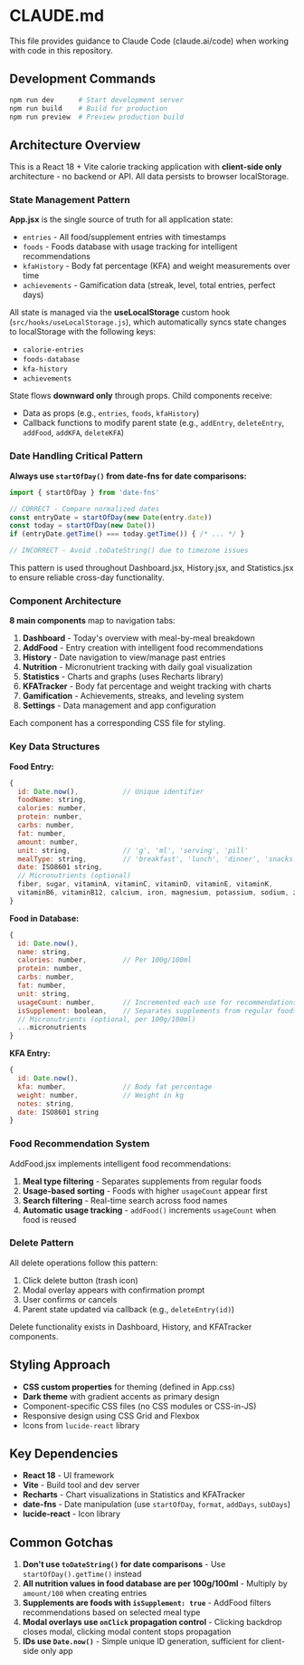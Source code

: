 # CLAUDE.md

This file provides guidance to Claude Code (claude.ai/code) when working with code in this repository.

## Development Commands

```bash
npm run dev      # Start development server
npm run build    # Build for production
npm run preview  # Preview production build
```

## Architecture Overview

This is a React 18 + Vite calorie tracking application with **client-side only** architecture - no backend or API. All data persists to browser localStorage.

### State Management Pattern

**App.jsx** is the single source of truth for all application state:

- `entries` - All food/supplement entries with timestamps
- `foods` - Foods database with usage tracking for intelligent recommendations
- `kfaHistory` - Body fat percentage (KFA) and weight measurements over time
- `achievements` - Gamification data (streak, level, total entries, perfect days)

All state is managed via the **useLocalStorage** custom hook (`src/hooks/useLocalStorage.js`), which automatically syncs state changes to localStorage with the following keys:
- `calorie-entries`
- `foods-database`
- `kfa-history`
- `achievements`

State flows **downward only** through props. Child components receive:
- Data as props (e.g., `entries`, `foods`, `kfaHistory`)
- Callback functions to modify parent state (e.g., `addEntry`, `deleteEntry`, `addFood`, `addKFA`, `deleteKFA`)

### Date Handling Critical Pattern

**Always use `startOfDay()` from date-fns for date comparisons:**

```javascript
import { startOfDay } from 'date-fns'

// CORRECT - Compare normalized dates
const entryDate = startOfDay(new Date(entry.date))
const today = startOfDay(new Date())
if (entryDate.getTime() === today.getTime()) { /* ... */ }

// INCORRECT - Avoid .toDateString() due to timezone issues
```

This pattern is used throughout Dashboard.jsx, History.jsx, and Statistics.jsx to ensure reliable cross-day functionality.

### Component Architecture

**8 main components** map to navigation tabs:

1. **Dashboard** - Today's overview with meal-by-meal breakdown
2. **AddFood** - Entry creation with intelligent food recommendations
3. **History** - Date navigation to view/manage past entries
4. **Nutrition** - Micronutrient tracking with daily goal visualization
5. **Statistics** - Charts and graphs (uses Recharts library)
6. **KFATracker** - Body fat percentage and weight tracking with charts
7. **Gamification** - Achievements, streaks, and leveling system
8. **Settings** - Data management and app configuration

Each component has a corresponding CSS file for styling.

### Key Data Structures

**Food Entry:**
```javascript
{
  id: Date.now(),           // Unique identifier
  foodName: string,
  calories: number,
  protein: number,
  carbs: number,
  fat: number,
  amount: number,
  unit: string,             // 'g', 'ml', 'serving', 'pill'
  mealType: string,         // 'breakfast', 'lunch', 'dinner', 'snacks', 'supplements'
  date: ISO8601 string,
  // Micronutrients (optional)
  fiber, sugar, vitaminA, vitaminC, vitaminD, vitaminE, vitaminK,
  vitaminB6, vitaminB12, calcium, iron, magnesium, potassium, sodium, zinc
}
```

**Food in Database:**
```javascript
{
  id: Date.now(),
  name: string,
  calories: number,         // Per 100g/100ml
  protein: number,
  carbs: number,
  fat: number,
  unit: string,
  usageCount: number,       // Incremented each use for recommendations
  isSupplement: boolean,    // Separates supplements from regular foods
  // Micronutrients (optional, per 100g/100ml)
  ...micronutrients
}
```

**KFA Entry:**
```javascript
{
  id: Date.now(),
  kfa: number,              // Body fat percentage
  weight: number,           // Weight in kg
  notes: string,
  date: ISO8601 string
}
```

### Food Recommendation System

AddFood.jsx implements intelligent food recommendations:

1. **Meal type filtering** - Separates supplements from regular foods
2. **Usage-based sorting** - Foods with higher `usageCount` appear first
3. **Search filtering** - Real-time search across food names
4. **Automatic usage tracking** - `addFood()` increments `usageCount` when food is reused

### Delete Pattern

All delete operations follow this pattern:
1. Click delete button (trash icon)
2. Modal overlay appears with confirmation prompt
3. User confirms or cancels
4. Parent state updated via callback (e.g., `deleteEntry(id)`)

Delete functionality exists in Dashboard, History, and KFATracker components.

## Styling Approach

- **CSS custom properties** for theming (defined in App.css)
- **Dark theme** with gradient accents as primary design
- Component-specific CSS files (no CSS modules or CSS-in-JS)
- Responsive design using CSS Grid and Flexbox
- Icons from `lucide-react` library

## Key Dependencies

- **React 18** - UI framework
- **Vite** - Build tool and dev server
- **Recharts** - Chart visualizations in Statistics and KFATracker
- **date-fns** - Date manipulation (use `startOfDay`, `format`, `addDays`, `subDays`)
- **lucide-react** - Icon library

## Common Gotchas

1. **Don't use `toDateString()` for date comparisons** - Use `startOfDay().getTime()` instead
2. **All nutrition values in food database are per 100g/100ml** - Multiply by `amount/100` when creating entries
3. **Supplements are foods with `isSupplement: true`** - AddFood filters recommendations based on selected meal type
4. **Modal overlays use `onClick` propagation control** - Clicking backdrop closes modal, clicking modal content stops propagation
5. **IDs use `Date.now()`** - Simple unique ID generation, sufficient for client-side only app